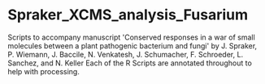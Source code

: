 # Spraker_XCMS_analysis_Fusarium
Scripts to accompany manuscript 'Conserved responses in a war of small molecules between a plant pathogenic bacterium and fungi' by J. Spraker, P. Wiemann, J. Baccile, N. Venkatesh, J. Schumacher, F. Schroeder, L. Sanchez, and N. Keller
Each of the R Scripts are annotated throughout to help with processing.
